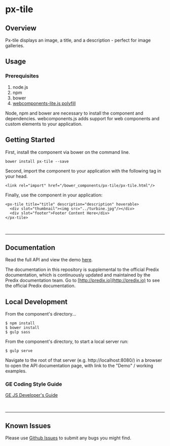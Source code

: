 # px-tile

## Overview

Px-tile displays an image, a title, and a description - perfect for image galleries.

## Usage

### Prerequisites
1. node.js
2. npm
3. bower
4. [webcomponents-lite.js polyfill](https://github.com/webcomponents/webcomponentsjs)

Node, npm and bower are necessary to install the component and dependencies. webcomponents.js adds support for web components and custom elements to your application.

## Getting Started

First, install the component via bower on the command line.

```
bower install px-tile --save
```

Second, import the component to your application with the following tag in your head.

```
<link rel="import" href="/bower_components/px-tile/px-tile.html"/>
```

Finally, use the component in your application:

```
<px-tile title="title" description="description" hoverable>
  <div slot="thumbnail"><img src="../turbine.jpg"/></div>
  <div slot="footer">Footer Content Here</div>
</px-tile>
```

<br />
<hr />

## Documentation

Read the full API and view the demo [here](https://predixdev.github.io/px-tile).

The documentation in this repository is supplemental to the official Predix documentation, which is continuously updated and maintained by the Predix documentation team. Go to [http://predix.io](http://predix.io)  to see the official Predix documentation.


## Local Development

From the component's directory...

```
$ npm install
$ bower install
$ gulp sass
```

From the component's directory, to start a local server run:

```
$ gulp serve
```

Navigate to the root of that server (e.g. http://localhost:8080/) in a browser to open the API documentation page, with link to the "Demo" / working examples.

### GE Coding Style Guide
[GE JS Developer's Guide](https://github.com/GeneralElectric/javascript)

<br />
<hr />

## Known Issues

Please use [Github Issues](https://github.com/PredixDev/px-tile/issues) to submit any bugs you might find.
